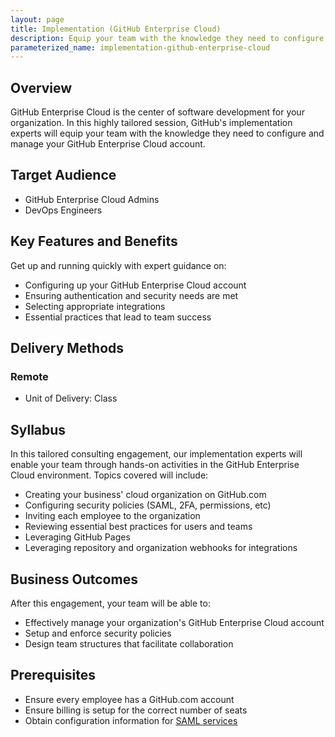 ```yaml
---
layout: page
title: Implementation (GitHub Enterprise Cloud)
description: Equip your team with the knowledge they need to configure and manage your GitHub Enterprise Cloud account.
parameterized_name: implementation-github-enterprise-cloud
---
```


## Overview

GitHub Enterprise Cloud is the center of software development for your organization. In this highly tailored session, GitHub's implementation experts will equip your team with the knowledge they need to configure and manage your GitHub Enterprise Cloud account.

## Target Audience

- GitHub Enterprise Cloud Admins
- DevOps Engineers

## Key Features and Benefits

Get up and running quickly with expert guidance on:

- Configuring up your GitHub Enterprise Cloud account
- Ensuring authentication and security needs are met
- Selecting appropriate integrations
- Essential practices that lead to team success

## Delivery Methods

### Remote

- Unit of Delivery: Class

## Syllabus

In this tailored consulting engagement, our implementation experts will enable your team through hands-on activities in the GitHub Enterprise Cloud environment. Topics covered will include:

- Creating your business' cloud organization on GitHub.com
- Configuring security policies (SAML, 2FA, permissions, etc)
- Inviting each employee to the organization
- Reviewing essential best practices for users and teams
- Leveraging GitHub Pages
- Leveraging repository and organization webhooks for integrations

## Business Outcomes

After this engagement, your team will be able to:

- Effectively manage your organization's GitHub Enterprise Cloud account
- Setup and enforce security policies
- Design team structures that facilitate collaboration

## Prerequisites

- Ensure every employee has a GitHub.com account
- Ensure billing is setup for the correct number of seats
- Obtain configuration information for [SAML services](https://help.github.com/articles/about-authentication-with-saml-single-sign-on/)
